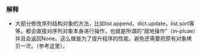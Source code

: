 ### 解释
- 大部分修改序列结构对象的方法，比如list.append，dict.update，list.sort等等。都会直接对序列对象本身进行操作，也就是所谓的“就地操作”（in-plcae）并且会返回None。这么做是为了提升程序的性能，避免还需要把原有对象拷贝一次。（参考这里）。